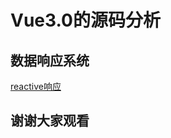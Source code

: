 # Vue3.0的源码分析

## 数据响应系统
[reactive响应](https://github.com/Gloomysunday28/vue3.0-sourcecode-analysis/tree/master/reactive)

## 谢谢大家观看